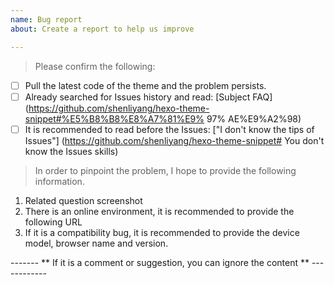 ```yaml
---
name: Bug report
about: Create a report to help us improve

---
```


> Please confirm the following:
- [ ] Pull the latest code of the theme and the problem persists.
- [ ] Already searched for Issues history and read: [Subject FAQ] (https://github.com/shenliyang/hexo-theme-snippet#%E5%B8%B8%E8%A7%81%E9% 97% AE%E9%A2%98)
- [ ] It is recommended to read before the Issues: ["I don't know the tips of Issues"] (https://github.com/shenliyang/hexo-theme-snippet# You don't know the Issues skills)

> In order to pinpoint the problem, I hope to provide the following information.
1. Related question screenshot
2. There is an online environment, it is recommended to provide the following URL
3. If it is a compatibility bug, it is recommended to provide the device model, browser name and version.

------- ** If it is a comment or suggestion, you can ignore the content ** ------------
